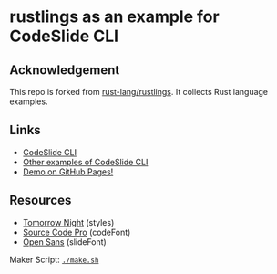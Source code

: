 # rustlings as an example for CodeSlide CLI

## Acknowledgement
This repo is forked from [rust-lang/rustlings](https://github.com/rust-lang/rustlings/). It collects Rust language examples.

## Links
- [CodeSlide CLI](https://github.com/AsherJingkongChen/codeslide/tree/main/app/cli)
- [Other examples of CodeSlide CLI](https://github.com/AsherJingkongChen/codeslide/tree/main/app/cli/examples)
- [Demo on GitHub Pages!](https://asherjingkongchen.github.io/rustlings-as-codeslide-cli-example/)

## Resources
- [Tomorrow Night](https://doc.rust-lang.org/book/tomorrow-night.css) (styles)
- [Source Code Pro](https://fonts.googleapis.com/css2?family=Source+Code+Pro:wght@300;400;700&display=swap) (codeFont)
- [Open Sans](https://fonts.googleapis.com/css2?family=Open+Sans:ital,wght@0,400;0,700;1,400;1,700&display=swap) (slideFont)

Maker Script: [`./make.sh`](./make.sh)